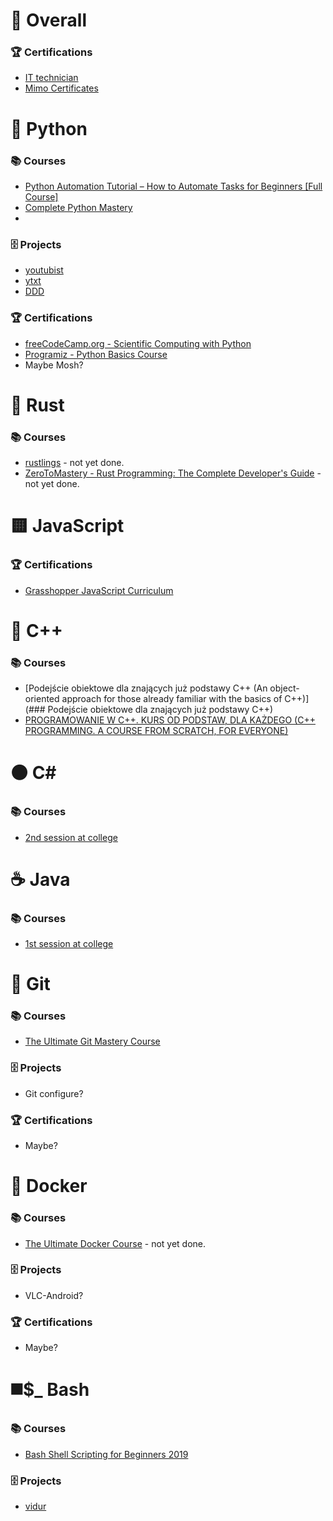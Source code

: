 # 🦾 Overall

### 🏆 Certifications

- [IT technician](https://web.tresorit.com/l/fDB2U#NSsjqeMgcYyozv1f_72QOg&viewer=ntS3kLkEfYMkumxMbhRVn9Tzb7jy7UiW)
- [Mimo Certificates](https://web.tresorit.com/l/HYe22#r3fEwnWkR1rCnRbgojvA2w&viewer=leOwaLLn5Dc3AZXrWkdamMoqrX2mIRtn)

# 🐍 Python

### 📚 Courses

- [Python Automation Tutorial – How to Automate Tasks for Beginners [Full Course]](https://youtu.be/s8XjEuplx_U)
- [Complete Python Mastery](https://codewithmosh.com/p/python-programming-course-beginners)
-

### 🗄️ Projects

- [youtubist](https://github.com/Psyhackological/youtubist)
- [ytxt](https://github.com/Psyhackological/ytxt)
- [DDD](https://github.com/Psyhackological/DDD)

### 🏆 Certifications

- [freeCodeCamp.org - Scientific Computing with Python](https://www.freecodecamp.org/certification/konradkon/scientific-computing-with-python-v7)
- [Programiz - Python Basics Course](https://web.tresorit.com/l/7S2Mc#w5gs2m7GTy0xdxxo6BSHwA&viewer=t6bI92le4lpHnbWXntHtrW1gil9MIkHt)
- Maybe Mosh?

# 🦀 Rust

### 📚 Courses

- [rustlings](https://github.com/rust-lang/rustlings) - not yet done.
- [ZeroToMastery - Rust Programming: The Complete Developer's Guide](https://zerotomastery.io/courses/learn-rust/) - not yet done.

# 🟨 JavaScript

### 🏆 Certifications

- [Grasshopper JavaScript Curriculum](https://imgin.voidnet.tech/K7XpiZs.jpg)

# 🔵 C++

### 📚 Courses

- [Podejście obiektowe dla znających już podstawy C++ (An object-oriented approach for those already familiar with the basics of C++)](### Podejście obiektowe dla znających już podstawy C++)
- [PROGRAMOWANIE W C++. KURS OD PODSTAW, DLA KAŻDEGO (C++ PROGRAMMING. A COURSE FROM SCRATCH, FOR EVERYONE)](https://www.youtube.com/playlist?list=PLOYHgt8dIdoxx0Y5wzs7CFpmBzb40PaDo)

# ⚫ C\#

### 📚 Courses

- [2nd session at college](https://github.com/Psyhackological/school/tree/main/Programming/2_Term)

# ☕ Java

### 📚 Courses

- [1st session at college](https://github.com/Psyhackological/school/tree/main/Programming/1_Term)

# 🔶 Git

### 📚 Courses

- [The Ultimate Git Mastery Course](https://codewithmosh.com/p/the-ultimate-git-course)

### 🗄️ Projects

- Git configure?

### 🏆 Certifications

- Maybe?

# 🐳 Docker

### 📚 Courses

- [The Ultimate Docker Course](https://codewithmosh.com/p/the-ultimate-docker-course) - not yet done.

### 🗄️ Projects

- VLC-Android?

### 🏆 Certifications

- Maybe?

# ◼️$_ Bash

### 📚 Courses

- [Bash Shell Scripting for Beginners 2019](https://www.youtube.com/playlist?list=PL3cu45aM3C2A-hhXVkOSXxKku1IgPdL6L)

### 🗄️ Projects

- [vidur](https://github.com/Psyhackological/vidur)
